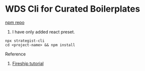 # WDS Cli for Curated Boilerplates

[npm repo](https://www.npmjs.com/package/stategist-cli)

1. I have only added react preset.

```
npx strategist-cli
cd <project-name> && npm install
```

Reference

1. [Fireship tutorial](https://github.com/fireship-io/javascript-millionaire/blob/main/index.js)